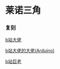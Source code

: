 # 莱诺三角

### 复刻

[b站大佬](https://www.bilibili.com/video/BV1xT41137xE/?spm_id_from=333.337.search-card.all.click&vd_source=4ae85c9aa63e99071b3c53715d6ff461)

[b站大佬的大佬(Arduino)](https://gitee.com/coll45/foc#5-ctrlc-v参考)

[b站巨老](https://www.bilibili.com/video/BV1b3411x7za/?spm_id_from=333.337.search-card.all.click&vd_source=4ae85c9aa63e99071b3c53715d6ff461)